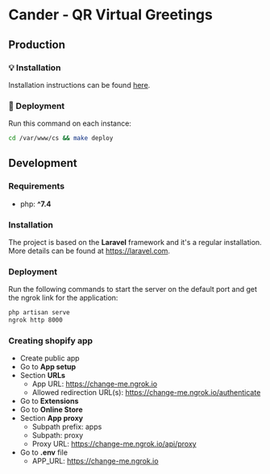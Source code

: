 # Cander ‑ QR Virtual Greetings

## Production

### 💡 Installation

Installation instructions can be found [here](instance/install-packages.sh).

### 🎉 Deployment

Run this command on each instance:

```bash
cd /var/www/cs && make deploy
```

## Development

### Requirements

- php: **^7.4**

### Installation

The project is based on the **Laravel** framework and it's a regular installation. More details can be found at https://laravel.com.

### Deployment

Run the following commands to start the server on the default port and get the ngrok link for the application:

```bash
php artisan serve
ngrok http 8000
```

### Creating shopify app

- Create public app
- Go to **App setup**
- Section **URLs**
    - App URL: https://change-me.ngrok.io
    - Allowed redirection URL(s): https://change-me.ngrok.io/authenticate
- Go to **Extensions**
- Go to **Online Store**
- Section **App proxy**
    - Subpath prefix: apps
    - Subpath: proxy
    - Proxy URL: https://change-me.ngrok.io/api/proxy
- Go to **.env** file
  - APP_URL: https://change-me.ngrok.io

